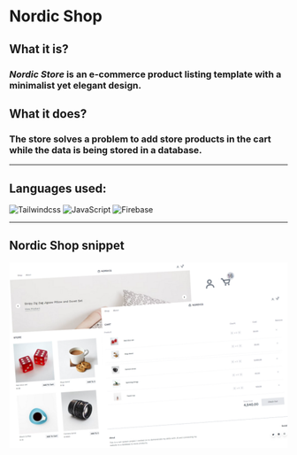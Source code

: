 <!--Heading -->
# **Nordic Shop**

<!--About web application -->
## What it is?

### _Nordic Store_ is an e-commerce product listing template with a minimalist yet elegant design.

## What it does?

### The store solves a problem to add store products in the cart while the data is being stored in a database.

***
<!--Technolgies -->
## **Languages used:**

<img alt="Tailwindcss" src="https://img.shields.io/badge/tailwindcss-%2338B2AC.svg?style=for-the-badge&logo=tailwind-css&logoColor=white" />
<img alt="JavaScript" src="https://img.shields.io/badge/javascript-%23323330.svg?style=for-the-badge&logo=javascript&logoColor=%23F7DF1E" />
<img alt="Firebase" src="https://img.shields.io/badge/Firebase-039BE5?style=for-the-badge&logo=Firebase&logoColor=white" />

---
<!--Screenshot -->
## **Nordic Shop snippet**
![Pic](./Cart.png)